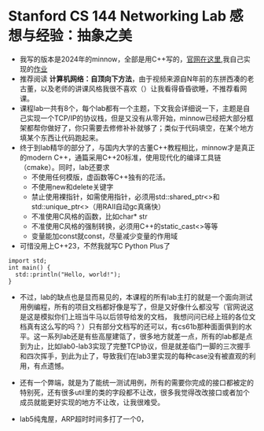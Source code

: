 Stanford CS 144 Networking Lab 感想与经验：抽象之美
==============================

* 我写的版本是2024年的minnow，全部是用C++写的，[官网在这里](https://cs144.github.io/),我自己实现的[作业](https://github.com/FF-crazy/CS144)
* 推荐阅读 **计算机网络：自顶向下方法**，由于视频来源自N年前的东拼西凑的老古董，以及老师的讲课风格我很不喜欢（）让我看得昏昏欲睡，不推荐看网课。
* 课程lab一共有8个，每个lab都有一个主题，下文我会详细说一下，主题是自己实现一个TCP/IP的协议栈，但是又没有从零开始，minnow已经把大部分框架都帮你做好了，你只需要去修修补补就够了；类似于代码填空，在某个地方填某个东西让代码跑起来。
* 终于到lab精华的部分了，与国内大学的古董C++教程相比，minnow才是真正的modern C++，通篇采用C++20标准，使用现代化的编译工具链（cmake）。同时，lab还要求
    * 不使用任何模版，虚函数等C++独有的花活。
    * 不使用new和delete关键字
    * 禁止使用裸指针，如需使用指针，必须用std::shared_ptr<>和std::unique_ptr<>（用RAII自动gc真痛快）
    * 不准使用C风格的函数，比如char* str
    * 不准使用C风格的强制转换，必须用C++的static_cast<>等等
    * 变量能加const就const，尽量减少变量的作用域
* 可惜没用上C++23，不然我就写C Python Plus了
```` C++23
import std;
int main() {
  std::println("Hello, world!");
}
````
* 不过，lab的缺点也是显而易见的，本课程的所有lab主打的就是一个面向测试用例编程，所有的项目文档都好像是写了，但是又好像什么都没写（官网说这是这是模拟你们上班当牛马以后领导给发的文档，
我想问问已经上班的各位文档真有这么写的吗？）只有部分文档写的还可以，有cs61b那种面面俱到的水平。这一系列lab还是有些高屋建瓴了，很多地方就差一点，所有的lab都是点到为止，比如lab0-lab3实现了完整TCP协议，但是就差临门一脚的三次握手和四次挥手，到此为止了，导致我们在lab3里实现的每种case没有被直观的利用，有点遗憾。
* 还有一个弊端，就是为了能统一测试用例，所有的需要你完成的接口都被定的特别死，还有很多util里的类的字段都不让改，很多我觉得改改接口或者加个成员就能更好实现的地方不让改，让我很难受。

* lab5纯鬼屋，ARP超时时间多打了一个0，
